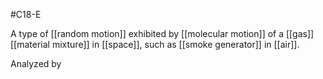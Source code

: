 #C18-E 

A type of [[random motion]] exhibited by [[molecular motion]] of a [[gas]] [[material mixture]] in [[space]], such as [[smoke generator]] in [[air]].

Analyzed by 